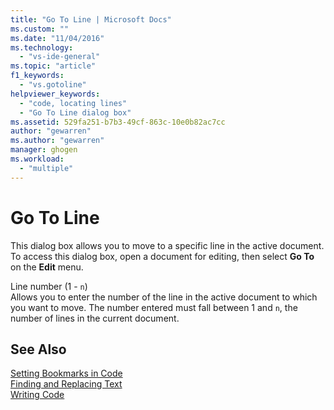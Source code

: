 ```yaml
---
title: "Go To Line | Microsoft Docs"
ms.custom: ""
ms.date: "11/04/2016"
ms.technology: 
  - "vs-ide-general"
ms.topic: "article"
f1_keywords: 
  - "vs.gotoline"
helpviewer_keywords: 
  - "code, locating lines"
  - "Go To Line dialog box"
ms.assetid: 529fa251-b7b3-49cf-863c-10e0b82ac7cc
author: "gewarren"
ms.author: "gewarren"
manager: ghogen
ms.workload: 
  - "multiple"
---
```

# Go To Line
This dialog box allows you to move to a specific line in the active document. To access this dialog box, open a document for editing, then select **Go To** on the **Edit** menu.  
  
 Line number (1 - `n`)  
 Allows you to enter the number of the line in the active document to which you want to move. The number entered must fall between 1 and `n`, the number of lines in the current document.  
  
## See Also  
 [Setting Bookmarks in Code](../../ide/setting-bookmarks-in-code.md)   
 [Finding and Replacing Text](../../ide/finding-and-replacing-text.md)   
 [Writing Code](../../ide/writing-code-in-the-code-and-text-editor.md)